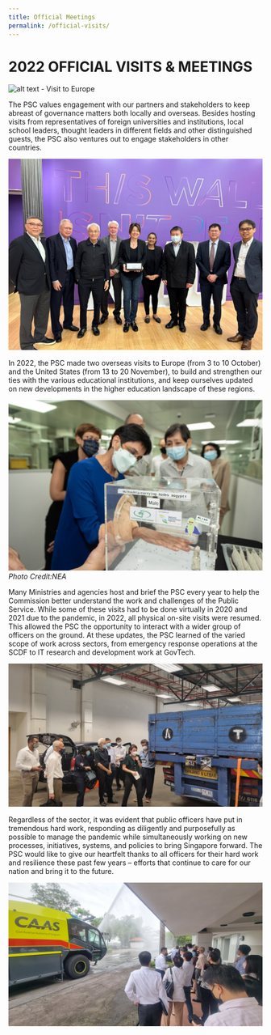 ```yaml
---
title: Official Meetings
permalink: /official-visits/
---
```

# **2022 OFFICIAL VISITS & MEETINGS**

![alt text - Visit to Europe](/images/Image12.jpg)

The PSC values engagement with our partners and stakeholders to keep abreast of governance matters both locally and overseas. Besides hosting visits from representatives of foreign universities and institutions, local school leaders, thought leaders in different fields and other distinguished guests, the PSC also ventures out to engage stakeholders in other countries.

![alt text - Visit to US](/images/Image13.jpg)

In 2022, the PSC made two overseas visits to Europe (from 3 to 10 October) and the United States (from 13 to 20 November), to build and strengthen our ties with the various educational institutions, and keep ourselves updated on new developments in the higher education landscape of these regions.

![alt text - Visit to NEA](/images/Image15.jpg)
*Photo Credit:NEA*

Many Ministries and agencies host and brief the PSC every year to help the Commission better understand the work and challenges of the Public Service. While some of these visits had to be done virtually in 2020 and 2021 due to the pandemic, in 2022, all physical on-site visits were resumed. This allowed the PSC the opportunity to interact with a wider group of officers on the ground. At these updates, the PSC learned of the varied scope of work across sectors, from emergency response operations at the SCDF to IT research and development work at GovTech.

![alt text - Visit to CPIB](/images/Image17.jpg) 

Regardless of the sector, it was evident that public officers have put in tremendous hard work, responding as diligently and purposefully as possible to manage the pandemic while simultaneously working on new processes, initiatives, systems, and policies to bring Singapore forward. The PSC would like to give our heartfelt thanks to all officers for their hard work and resilience these past few years – efforts that continue to care for our nation and bring it to the future.

![alt text - Visit to CAAS](/images/Image16.jpg) 
